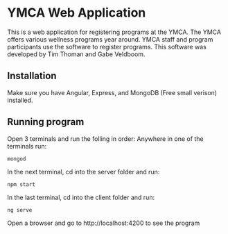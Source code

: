 
# YMCA Web Application

This is a web application for registering programs at the YMCA. The YMCA offers various wellness programs year around. YMCA staff and program participants use the software to register programs. This software was developed by Tim Thoman and Gabe Veldboom.

## Installation

Make sure you have Angular, Express, and MongoDB (Free small verison) installed.

## Running program

Open 3 terminals and run the folling in order:
Anywhere in one of the terminals run:
```
mongod
```

In the next terminal, cd into the server folder and run:
```
npm start
```

In the last terminal, cd into the client folder and run:
```
ng serve
```

Open a browser and go to http://localhost:4200 to see the program
